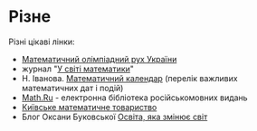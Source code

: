 # Різне

Різні цікаві лінки:



* [Математичний олімпіадний рух України](https://matholymp.org.ua/)
* журнал "[У світі математики](http://probability.univ.kiev.ua/usm/)"
* Н. Іванова. [Математичний календар](https://www.researchgate.net/project/Mathematical-Calendar) \(перелік важливих математичних дат і подій\)
* [Math.Ru](https://math.ru/) - електронна бібліотека російськомовних видань
* [Київське математичне товариство](http://www.mathsociety.kiev.ua/)
*  Блог Оксани Буковської [Освіта, яка змінює світ](https://mathbuk.blogspot.com/)



